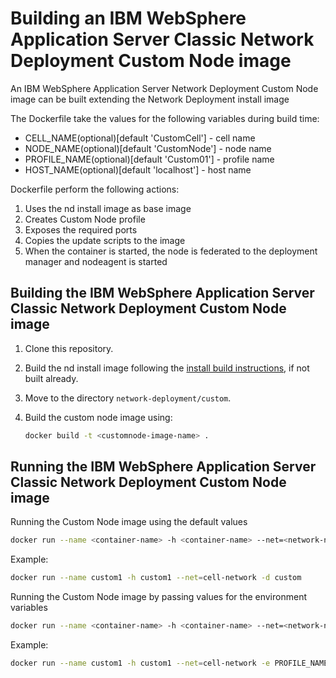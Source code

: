 # Building an IBM WebSphere Application Server Classic Network Deployment Custom Node image  

An IBM WebSphere Application Server Network Deployment Custom Node image can be built extending the Network Deployment install image

The Dockerfile take the values for the following variables during build time:
* CELL_NAME(optional)[default 'CustomCell'] - cell name
* NODE_NAME(optional)[default 'CustomNode'] - node name
* PROFILE_NAME(optional)[default 'Custom01'] - profile name
* HOST_NAME(optional)[default 'localhost'] - host name

Dockerfile perform the following actions:
 
1. Uses the nd install image as base image
2. Creates Custom Node profile
3. Exposes the required ports
4. Copies the update scripts to the image 
5. When the container is started, the node is federated to the deployment manager and nodeagent is started

## Building the IBM WebSphere Application Server Classic Network Deployment Custom Node image

1. Clone this repository.
2. Build the nd install image following the [install build instructions](../install/README.md), if not built already.
3. Move to the directory `network-deployment/custom`.
4. Build the custom node image using:

    ```bash
    docker build -t <customnode-image-name> .
    ```

## Running the IBM WebSphere Application Server Classic Network Deployment Custom Node image

Running the Custom Node image using the default values

```bash
docker run --name <container-name> -h <container-name> --net=<network-name> -d <customnode-image-name>
```

Example:

```bash                                                                                                                               
docker run --name custom1 -h custom1 --net=cell-network -d custom                                                
```

Running the Custom Node image by passing values for the environment variables                                                                                      
                                                                                                                                                
```bash                                                                                                                                         
docker run --name <container-name> -h <container-name> --net=<network-name> -e PROFILE_NAME=<profile-name> -e NODE_NAME=<node-name> -e DMGR_HOST=<dmgr-host> -e DMGR_PORT=<dmgr-port> -d <customnode-image-name>                                             
```                                                                                                                                             
                                                                                                                                                
Example:                                                                                                                                        
                                                                                                             
```bash                                                                                                      
docker run --name custom1 -h custom1 --net=cell-network -e PROFILE_NAME=Custom01 -e NODE_NAME=CustomNode01 -e DMGR_HOST=dmgr -e DMGR_PORT=8879 -d custom
```









